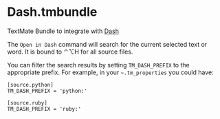 Dash.tmbundle
=============

TextMate Bundle to integrate with [Dash][]

The `Open in Dash` command will search for the current selected text or word.
It is bound to ⌃⌥H for all source files.

You can filter the search results by setting `TM_DASH_PREFIX` to the appropriate prefix.
For example, in your `~.tm_properties` you could have:

	[source.python]
	TM_DASH_PREFIX = 'python:'

	[source.ruby]
	TM_DASH_PREFIX = 'ruby:'

[Dash]: http://itunes.apple.com/us/app/dash-docs-snippets/id458034879?mt=12